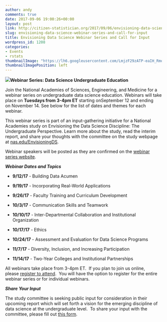 ```yaml
---
author: andy
comments: true
date: 2017-09-06 19:00:26+00:00
layout: post
link: http://citizen-statistician.org/2017/09/06/envisioning-data-science-webinar-series-and-call-for-input/
slug: envisioning-data-science-webinar-series-and-call-for-input
title: Envisioning Data Science Webinar Series and Call for Input
wordpress_id: 1208
categories:
- Events
- rstats
thumbnailImage: "https://lh6.googleusercontent.com/LmjzF29zATP-eaIH_Rmoz647MMtsNje3QjGk11cA2hNgkz8ZeKiTGDWpBCodkHUv4rRdE6PBGtomlu01oi0n=w2482-h1420"
thumbnailImagePosition: left
---
```


**[![](http://citizen-statistician.org/wp-content/uploads/2017/09/unnamed.jpg)](http://citizen-statistician.org/2017/09/06/envisioning-data-science-webinar-series-and-call-for-input/unnamed/)Webinar Series: Data Science Undergraduate Education**

Join the National Academies of Sciences, Engineering, and Medicine for a webinar series on undergraduate data science education. Webinars will take place on **Tuesdays from 3-4pm ET** starting onSeptember 12 and ending on November 14. See below for the list of dates and themes for each webinar.

This webinar series is part of an input-gathering initiative for a National Academies study on Envisioning the Data Science Discipline: The Undergraduate Perspective. Learn more about the study, read the interim report, and share your thoughts with the committee on the study webpage at [nas.edu/EnvisioningDS](http://nas.edu/EnvisioningDS).

Webinar speakers will be posted as they are confirmed on the [webinar series website](http://sites.nationalacademies.org/cstb/CSTB_181242).

**_Webinar Dates and Topics_**



 	
  * **9/12/17** - Building Data Acumen

 	
  * **9/19/17** - Incorporating Real-World Applications

 	
  * **9/26/17** - Faculty Training and Curriculum Development

 	
  * **10/3/17** - Communication Skills and Teamwork

 	
  * **10/10/17** - Inter-Departmental Collaboration and Institutional Organization

 	
  * **10/17/17** - Ethics

 	
  * **10/24/17** - Assessment and Evaluation for Data Science Programs

 	
  * **11/7/17** - Diversity, Inclusion, and Increasing Participation

 	
  * **11/14/17** - Two-Year Colleges and Institutional Partnerships


All webinars take place from 3-4pm ET.  If you plan to join us online, please [register to attend](http://envisioningds.eventbrite.com/).  You will have the option to register for the entire webinar series or for individual webinars.


**_Share Your Input_**

The study committee is seeking public input for consideration in their upcoming report which will set forth a vision for the emerging discipline of data science at the undergraduate level.  To share your input with the committee, please fill out [this form](https://goo.gl/forms/IUcm5HPXD7VLL9wa2).

